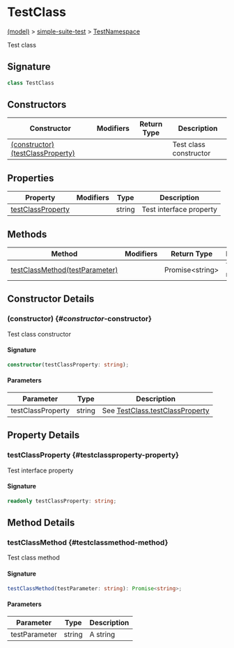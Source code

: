 
# TestClass

[(model)](./index) &gt; [simple-suite-test](./simple-suite-test) &gt; [TestNamespace](./simple-suite-test/testnamespace-namespace)

Test class

## Signature

```typescript
class TestClass 
```

## Constructors

|  Constructor | Modifiers | Return Type | Description |
|  --- | --- | --- | --- |
|  [(constructor)(testClassProperty)](./simple-suite-test/testnamespace/testclass-class#_constructor_-constructor) |  |  | Test class constructor |

## Properties

|  Property | Modifiers | Type | Description |
|  --- | --- | --- | --- |
|  [testClassProperty](./simple-suite-test/testnamespace/testclass-class#testclassproperty-property) |  | string | Test interface property |

## Methods

|  Method | Modifiers | Return Type | Description |
|  --- | --- | --- | --- |
|  [testClassMethod(testParameter)](./simple-suite-test/testnamespace/testclass-class#testclassmethod-method) |  | Promise&lt;string&gt; | Test class method |

## Constructor Details

### (constructor) {#_constructor_-constructor}

Test class constructor

#### Signature

```typescript
constructor(testClassProperty: string);
```

#### Parameters

|  Parameter | Type | Description |
|  --- | --- | --- |
|  testClassProperty | string | See [TestClass.testClassProperty](./simple-suite-test/testclass-class#testclassproperty-property) |

## Property Details

### testClassProperty {#testclassproperty-property}

Test interface property

#### Signature

```typescript
readonly testClassProperty: string;
```

## Method Details

### testClassMethod {#testclassmethod-method}

Test class method

#### Signature

```typescript
testClassMethod(testParameter: string): Promise<string>;
```

#### Parameters

|  Parameter | Type | Description |
|  --- | --- | --- |
|  testParameter | string | A string |

